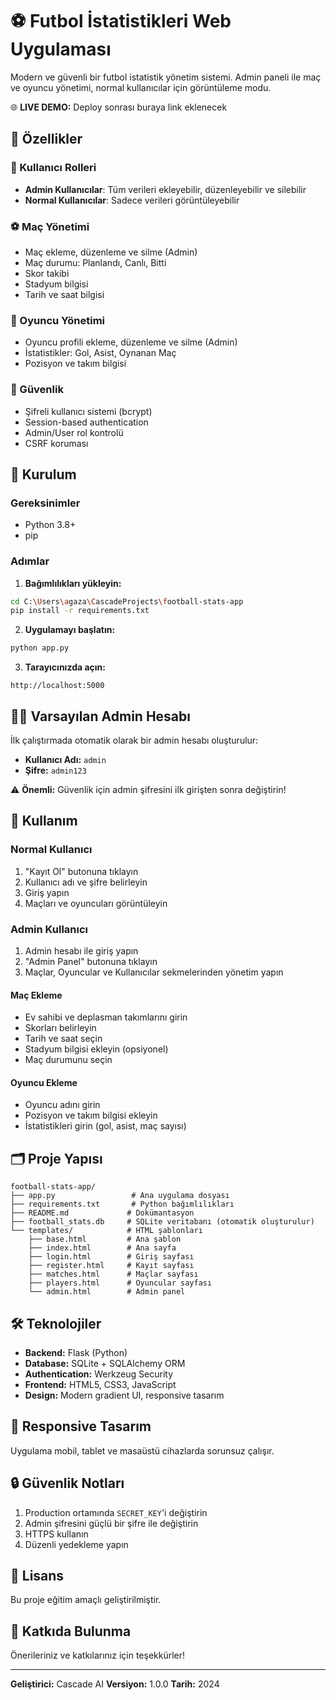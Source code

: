 # ⚽ Futbol İstatistikleri Web Uygulaması

Modern ve güvenli bir futbol istatistik yönetim sistemi. Admin paneli ile maç ve oyuncu yönetimi, normal kullanıcılar için görüntüleme modu.

🌐 **LIVE DEMO:** Deploy sonrası buraya link eklenecek

## 🎯 Özellikler

### 👤 Kullanıcı Rolleri
- **Admin Kullanıcılar**: Tüm verileri ekleyebilir, düzenleyebilir ve silebilir
- **Normal Kullanıcılar**: Sadece verileri görüntüleyebilir

### ⚽ Maç Yönetimi
- Maç ekleme, düzenleme ve silme (Admin)
- Maç durumu: Planlandı, Canlı, Bitti
- Skor takibi
- Stadyum bilgisi
- Tarih ve saat bilgisi

### 👥 Oyuncu Yönetimi
- Oyuncu profili ekleme, düzenleme ve silme (Admin)
- İstatistikler: Gol, Asist, Oynanan Maç
- Pozisyon ve takım bilgisi

### 🔐 Güvenlik
- Şifreli kullanıcı sistemi (bcrypt)
- Session-based authentication
- Admin/User rol kontrolü
- CSRF koruması

## 🚀 Kurulum

### Gereksinimler
- Python 3.8+
- pip

### Adımlar

1. **Bağımlılıkları yükleyin:**
```bash
cd C:\Users\agaza\CascadeProjects\football-stats-app
pip install -r requirements.txt
```

2. **Uygulamayı başlatın:**
```bash
python app.py
```

3. **Tarayıcınızda açın:**
```
http://localhost:5000
```

## 👨‍💼 Varsayılan Admin Hesabı

İlk çalıştırmada otomatik olarak bir admin hesabı oluşturulur:

- **Kullanıcı Adı:** `admin`
- **Şifre:** `admin123`

⚠️ **Önemli:** Güvenlik için admin şifresini ilk girişten sonra değiştirin!

## 📖 Kullanım

### Normal Kullanıcı
1. "Kayıt Ol" butonuna tıklayın
2. Kullanıcı adı ve şifre belirleyin
3. Giriş yapın
4. Maçları ve oyuncuları görüntüleyin

### Admin Kullanıcı
1. Admin hesabı ile giriş yapın
2. "Admin Panel" butonuna tıklayın
3. Maçlar, Oyuncular ve Kullanıcılar sekmelerinden yönetim yapın

#### Maç Ekleme
- Ev sahibi ve deplasman takımlarını girin
- Skorları belirleyin
- Tarih ve saat seçin
- Stadyum bilgisi ekleyin (opsiyonel)
- Maç durumunu seçin

#### Oyuncu Ekleme
- Oyuncu adını girin
- Pozisyon ve takım bilgisi ekleyin
- İstatistikleri girin (gol, asist, maç sayısı)

## 🗂️ Proje Yapısı

```
football-stats-app/
├── app.py                 # Ana uygulama dosyası
├── requirements.txt       # Python bağımlılıkları
├── README.md             # Dokümantasyon
├── football_stats.db     # SQLite veritabanı (otomatik oluşturulur)
└── templates/            # HTML şablonları
    ├── base.html         # Ana şablon
    ├── index.html        # Ana sayfa
    ├── login.html        # Giriş sayfası
    ├── register.html     # Kayıt sayfası
    ├── matches.html      # Maçlar sayfası
    ├── players.html      # Oyuncular sayfası
    └── admin.html        # Admin panel
```

## 🛠️ Teknolojiler

- **Backend:** Flask (Python)
- **Database:** SQLite + SQLAlchemy ORM
- **Authentication:** Werkzeug Security
- **Frontend:** HTML5, CSS3, JavaScript
- **Design:** Modern gradient UI, responsive tasarım

## 📱 Responsive Tasarım

Uygulama mobil, tablet ve masaüstü cihazlarda sorunsuz çalışır.

## 🔒 Güvenlik Notları

1. Production ortamında `SECRET_KEY`'i değiştirin
2. Admin şifresini güçlü bir şifre ile değiştirin
3. HTTPS kullanın
4. Düzenli yedekleme yapın

## 📝 Lisans

Bu proje eğitim amaçlı geliştirilmiştir.

## 🤝 Katkıda Bulunma

Önerileriniz ve katkılarınız için teşekkürler!

---

**Geliştirici:** Cascade AI
**Versiyon:** 1.0.0
**Tarih:** 2024
